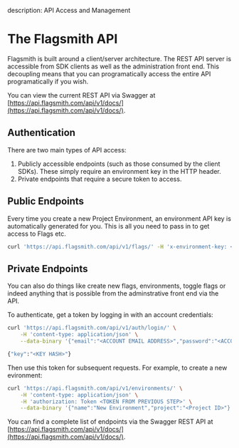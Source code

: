 description: API Access and Management

# The Flagsmith API

Flagsmith is built around a client/server architecture. The REST API server is accessible from SDK clients as well as the administration front end. This decoupling means that you can programatically access the entire API programatically if you wish.

You can view the current REST API via Swagger at [https://api.flagsmith.com/api/v1/docs/](https://api.flagsmith.com/api/v1/docs/).

## Authentication

There are two main types of API access:

1. Publicly accessible endpoints (such as those consumed by the client SDKs). These simply require an environment key in the HTTP header.
2. Private endpoints that require a secure token to access.

## Public Endpoints

Every time you create a new Project Environment, an environment API key is automatically generated for you. This is all you need to pass in to get access to Flags etc.

```bash
curl 'https://api.flagsmith.com/api/v1/flags/' -H 'x-environment-key: <ENVIRONMENT KEY>'
```

## Private Endpoints

You can also do things like create new flags, environments, toggle flags or indeed anything that is possible from the adminstrative front end via the API.

To authenticate, get a token by logging in with an account credentials:

```bash
curl 'https://api.flagsmith.com/api/v1/auth/login/' \
    -H 'content-type: application/json' \
    --data-binary '{"email":"<ACCOUNT EMAIL ADDRESS>","password":"<ACCOUNT PASSWORD>"}'

{"key":"<KEY HASH>"}
```

Then use this token for subsequent requests. For example, to create a new evironment:

```bash
curl 'https://api.flagsmith.com/api/v1/environments/' \
    -H 'content-type: application/json' \
    -H 'authorization: Token <TOKEN FROM PREVIOUS STEP>' \
    --data-binary '{"name":"New Environment","project":"<Project ID>"}'
```

You can find a complete list of endpoints via the Swagger REST API at [https://api.flagsmith.com/api/v1/docs/](https://api.flagsmith.com/api/v1/docs/).
